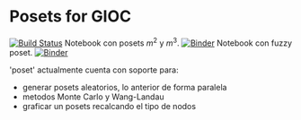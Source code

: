 # Posets for GIOC
[![Build Status](https://travis-ci.com/davidamaro/poset_gioc.jl.svg?token=NJQ4BsrHkfempbK4Saqb&branch=master)](https://travis-ci.com/davidamaro/poset_gioc.jl)
Notebook con posets $m^2$ y $m^3$.
[![Binder](https://mybinder.org/badge_logo.svg)](https://mybinder.org/v2/gh/davidamaro/poset_gioc.jl/notebook)
Notebook con fuzzy poset.
[![Binder](https://mybinder.org/badge_logo.svg)](https://mybinder.org/v2/gh/davidamaro/poset_gioc.jl/notebook?filepath=notebooks%2Ffuzzy.ipynb)

'poset' actualmente cuenta con soporte para:

* generar posets aleatorios, lo anterior de forma paralela
* metodos Monte Carlo y Wang-Landau
* graficar un posets recalcando el tipo de nodos
